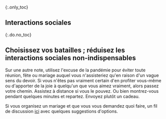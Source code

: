 {:.only_toc}
## Interactions sociales

{:.do.no_toc}
## Choisissez vos batailles ; réduisez les interactions sociales non-indispensables

Sur une autre note, utilisez l'excuse de la pandémie pour éviter toute réunion, fête ou mariage auquel vous n'assisteriez qu'en raison d'un vague sens du devoir. Si vous n'êtes pas vraiment certain d'en profiter vous-même ou d'apporter de la joie à quelqu'un que vous aimez vraiment, alors passez votre chemin.
Assistez à distance si vous le pouvez. Ou bien montrez-vous pendant quelques minutes et repartez. Envoyez plutôt un cadeau.

Si vous organisez un mariage et que vous vous demandez quoi faire, un fil de discussion [ici](https://twitter.com/figgyjam/status/1236997165626478593) avec
quelques suggestions d'options.
